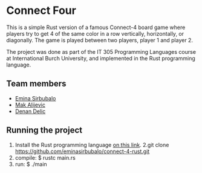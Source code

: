 # Connect Four

This is a simple Rust version of a famous Connect-4 board game where players try to get 4 of the same color in a row vertically, horizontally, or diagonally. The game is played between two players, player 1 and player 2.

The project was done as part of the IT 305 Programming Languages course at International Burch University, and implemented in the Rust programming language.


## Team members
- [Emina Sirbubalo](https://github.com/eminasirbubalo)
- [Mak Alijevic](https://github.com/MakAlijevic)
- [Denan Delic](https://github.com/delicdenan)

## Running the project

1. Install the Rust programming language [on this link](https://www.scala-lang.org/download/). 
2.git clone https://github.com/eminasirbubalo/connect-4-rust.git
3. compile: $ rustc main.rs
4. run: $ ./main


